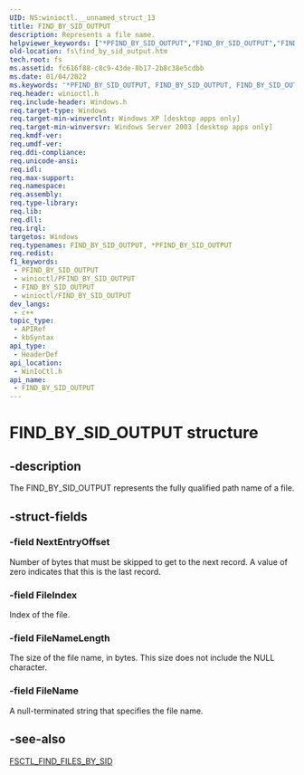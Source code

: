 ```yaml
---
UID: NS:winioctl.__unnamed_struct_13
title: FIND_BY_SID_OUTPUT
description: Represents a file name.
helpviewer_keywords: ["*PFIND_BY_SID_OUTPUT","FIND_BY_SID_OUTPUT","FIND_BY_SID_OUTPUT structure [Files]","PFIND_BY_SID_OUTPUT","PFIND_BY_SID_OUTPUT structure pointer [Files]","base.find_by_sid_output","fs.find_by_sid_output","winioctl/FIND_BY_SID_OUTPUT","winioctl/PFIND_BY_SID_OUTPUT"]
old-location: fs\find_by_sid_output.htm
tech.root: fs
ms.assetid: fc616f88-c8c9-43de-8b17-2b8c38e5cdbb
ms.date: 01/04/2022
ms.keywords: '*PFIND_BY_SID_OUTPUT, FIND_BY_SID_OUTPUT, FIND_BY_SID_OUTPUT structure [Files], PFIND_BY_SID_OUTPUT, PFIND_BY_SID_OUTPUT structure pointer [Files], base.find_by_sid_output, fs.find_by_sid_output, winioctl/FIND_BY_SID_OUTPUT, winioctl/PFIND_BY_SID_OUTPUT'
req.header: winioctl.h
req.include-header: Windows.h
req.target-type: Windows
req.target-min-winverclnt: Windows XP [desktop apps only]
req.target-min-winversvr: Windows Server 2003 [desktop apps only]
req.kmdf-ver: 
req.umdf-ver: 
req.ddi-compliance: 
req.unicode-ansi: 
req.idl: 
req.max-support: 
req.namespace: 
req.assembly: 
req.type-library: 
req.lib: 
req.dll: 
req.irql: 
targetos: Windows
req.typenames: FIND_BY_SID_OUTPUT, *PFIND_BY_SID_OUTPUT
req.redist: 
f1_keywords:
 - PFIND_BY_SID_OUTPUT
 - winioctl/PFIND_BY_SID_OUTPUT
 - FIND_BY_SID_OUTPUT
 - winioctl/FIND_BY_SID_OUTPUT
dev_langs:
 - c++
topic_type:
 - APIRef
 - kbSyntax
api_type:
 - HeaderDef
api_location:
 - WinIoCtl.h
api_name:
 - FIND_BY_SID_OUTPUT
---
```


# FIND_BY_SID_OUTPUT structure


## -description

The FIND_BY_SID_OUTPUT represents the fully qualified path name of a file.

## -struct-fields

### -field NextEntryOffset

Number of bytes that must be skipped to get to the next record. A value of zero indicates that this is the last record.

### -field FileIndex

Index of the file.

### -field FileNameLength

The size of the file name, in bytes. This size does not include the NULL character.

### -field FileName

A null-terminated string that specifies the file name.

## -see-also

<a href="/windows/desktop/api/winioctl/ni-winioctl-fsctl_find_files_by_sid">FSCTL_FIND_FILES_BY_SID</a>
